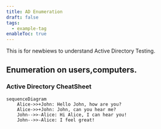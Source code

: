 ```yaml
---
title: AD Enumeration
draft: false
tags:
  - example-tag
enableToc: true
---
```


This is for newbiews to understand Active Directory Testing.

## Enumeration on users,computers.

### Active Directory CheatSheet

```mermaid
sequenceDiagram
    Alice->>+John: Hello John, how are you?
    Alice->>+John: John, can you hear me?
    John-->>-Alice: Hi Alice, I can hear you!
    John-->>-Alice: I feel great!
```

